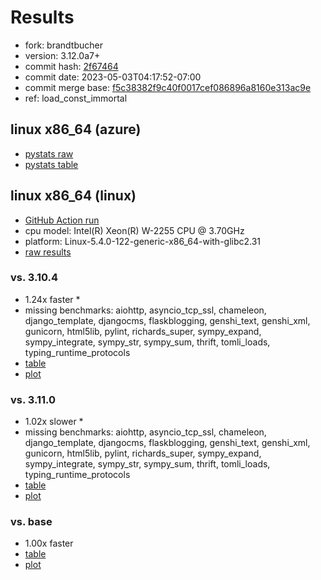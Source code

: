 # Results

- fork: brandtbucher
- version: 3.12.0a7+
- commit hash: [2f67464](https://github.com/brandtbucher/cpython/commit/2f67464)
- commit date: 2023-05-03T04:17:52-07:00
- commit merge base: [f5c38382f9c40f0017cef086896a8160e313ac9e](https://github.com/brandtbucher/cpython/commit/f5c38382f9c40f0017cef086896a8160e313ac9e)
- ref: load_const_immortal

## linux x86_64 (azure)

- [pystats raw](bm-20230503-azure-x86_64-brandtbucher-load_const_immortal-3.12.0a7%2B-2f67464-pystats.json)
- [pystats table](bm-20230503-azure-x86_64-brandtbucher-load_const_immortal-3.12.0a7%2B-2f67464-pystats.md)

## linux x86_64 (linux)

- [GitHub Action run](https://github.com/faster-cpython/benchmarking/actions/runs/4885872441)
- cpu model: Intel(R) Xeon(R) W-2255 CPU @ 3.70GHz
- platform: Linux-5.4.0-122-generic-x86_64-with-glibc2.31
- [raw results](bm-20230503-linux-x86_64-brandtbucher-load_const_immortal-3.12.0a7%2B-2f67464.json)

### vs. 3.10.4

- 1.24x faster \*
- missing benchmarks: aiohttp, asyncio_tcp_ssl, chameleon, django_template, djangocms, flaskblogging, genshi_text, genshi_xml, gunicorn, html5lib, pylint, richards_super, sympy_expand, sympy_integrate, sympy_str, sympy_sum, thrift, tomli_loads, typing_runtime_protocols
- [table](bm-20230503-linux-x86_64-brandtbucher-load_const_immortal-3.12.0a7%2B-2f67464-vs-3.10.4.md)
- [plot](bm-20230503-linux-x86_64-brandtbucher-load_const_immortal-3.12.0a7%2B-2f67464-vs-3.10.4.png)

### vs. 3.11.0

- 1.02x slower \*
- missing benchmarks: aiohttp, asyncio_tcp_ssl, chameleon, django_template, djangocms, flaskblogging, genshi_text, genshi_xml, gunicorn, html5lib, pylint, richards_super, sympy_expand, sympy_integrate, sympy_str, sympy_sum, thrift, tomli_loads, typing_runtime_protocols
- [table](bm-20230503-linux-x86_64-brandtbucher-load_const_immortal-3.12.0a7%2B-2f67464-vs-3.11.0.md)
- [plot](bm-20230503-linux-x86_64-brandtbucher-load_const_immortal-3.12.0a7%2B-2f67464-vs-3.11.0.png)

### vs. base

- 1.00x faster
- [table](bm-20230503-linux-x86_64-brandtbucher-load_const_immortal-3.12.0a7%2B-2f67464-vs-base.md)
- [plot](bm-20230503-linux-x86_64-brandtbucher-load_const_immortal-3.12.0a7%2B-2f67464-vs-base.png)

